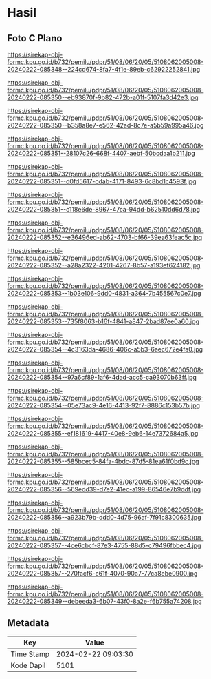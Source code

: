 # Hasil

## Foto C Plano

https://sirekap-obj-formc.kpu.go.id/b732/pemilu/pdpr/51/08/06/20/05/5108062005008-20240222-085348--224cd674-8fa7-4f1e-89eb-c62922252841.jpg

https://sirekap-obj-formc.kpu.go.id/b732/pemilu/pdpr/51/08/06/20/05/5108062005008-20240222-085350--eb93870f-9b82-472b-a01f-5107fa3d42e3.jpg

https://sirekap-obj-formc.kpu.go.id/b732/pemilu/pdpr/51/08/06/20/05/5108062005008-20240222-085350--b358a8e7-e562-42ad-8c7e-a5b59a995a46.jpg

https://sirekap-obj-formc.kpu.go.id/b732/pemilu/pdpr/51/08/06/20/05/5108062005008-20240222-085351--28107c26-668f-4407-aebf-50bcdaa1b211.jpg

https://sirekap-obj-formc.kpu.go.id/b732/pemilu/pdpr/51/08/06/20/05/5108062005008-20240222-085351--d0fd5617-cdab-4171-8493-6c8bd1c4593f.jpg

https://sirekap-obj-formc.kpu.go.id/b732/pemilu/pdpr/51/08/06/20/05/5108062005008-20240222-085351--c118e6de-8967-47ca-94dd-b62510dd6d78.jpg

https://sirekap-obj-formc.kpu.go.id/b732/pemilu/pdpr/51/08/06/20/05/5108062005008-20240222-085352--e36496ed-ab62-4703-bf66-39ea63feac5c.jpg

https://sirekap-obj-formc.kpu.go.id/b732/pemilu/pdpr/51/08/06/20/05/5108062005008-20240222-085352--a28a2322-4201-4267-8b57-a193ef624182.jpg

https://sirekap-obj-formc.kpu.go.id/b732/pemilu/pdpr/51/08/06/20/05/5108062005008-20240222-085353--1b03e106-9dd0-4831-a364-7b455567c0e7.jpg

https://sirekap-obj-formc.kpu.go.id/b732/pemilu/pdpr/51/08/06/20/05/5108062005008-20240222-085353--735f8063-b16f-4841-a847-2bad87ee0a60.jpg

https://sirekap-obj-formc.kpu.go.id/b732/pemilu/pdpr/51/08/06/20/05/5108062005008-20240222-085354--4c3163da-4686-406c-a5b3-6aec672e4fa0.jpg

https://sirekap-obj-formc.kpu.go.id/b732/pemilu/pdpr/51/08/06/20/05/5108062005008-20240222-085354--97a6cf89-1af6-4dad-acc5-ca93070b63ff.jpg

https://sirekap-obj-formc.kpu.go.id/b732/pemilu/pdpr/51/08/06/20/05/5108062005008-20240222-085354--05e73ac9-4e16-4413-92f7-8886c153b57b.jpg

https://sirekap-obj-formc.kpu.go.id/b732/pemilu/pdpr/51/08/06/20/05/5108062005008-20240222-085355--ef181619-4417-40e8-9eb6-14e7372684a5.jpg

https://sirekap-obj-formc.kpu.go.id/b732/pemilu/pdpr/51/08/06/20/05/5108062005008-20240222-085355--585bcec5-84fa-4bdc-87d5-81ea61f0bd9c.jpg

https://sirekap-obj-formc.kpu.go.id/b732/pemilu/pdpr/51/08/06/20/05/5108062005008-20240222-085356--569edd39-d7e2-41ec-a199-86546e7b9ddf.jpg

https://sirekap-obj-formc.kpu.go.id/b732/pemilu/pdpr/51/08/06/20/05/5108062005008-20240222-085356--a923b79b-ddd0-4d75-96af-7f91c8300635.jpg

https://sirekap-obj-formc.kpu.go.id/b732/pemilu/pdpr/51/08/06/20/05/5108062005008-20240222-085357--4ce6cbcf-87e3-4755-88d5-c79496fbbec4.jpg

https://sirekap-obj-formc.kpu.go.id/b732/pemilu/pdpr/51/08/06/20/05/5108062005008-20240222-085357--270facf6-c61f-4070-90a7-77ca8ebe0900.jpg

https://sirekap-obj-formc.kpu.go.id/b732/pemilu/pdpr/51/08/06/20/05/5108062005008-20240222-085349--debeeda3-6b07-43f0-8a2e-f6b755a74208.jpg


## Metadata

| Key        | Value               |
| ---------- | ------------------- |
| Time Stamp | 2024-02-22 09:03:30 |
| Kode Dapil | 5101                |



